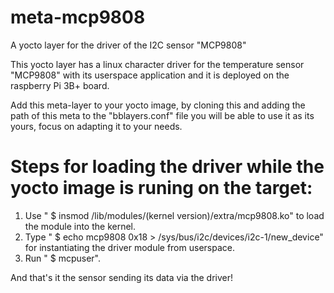 # meta-mcp9808
A yocto layer for the driver of the I2C sensor "MCP9808" 

This yocto layer has a linux character driver for the temperature sensor "MCP9808" 
with its userspace application and it is deployed on the raspberry Pi 3B+ board.

Add this meta-layer to your yocto image, by cloning this and adding the path of this meta to the "bblayers.conf" file you will be able to use it as its yours, focus on adapting it to your needs.

# Steps for loading the driver while the yocto image is runing on the target:
1.  Use " $ insmod /lib/modules/(kernel version)/extra/mcp9808.ko" to load the module into the kernel.
2.  Type " $ echo mcp9808 0x18 > /sys/bus/i2c/devices/i2c-1/new_device" for instantiating the driver module from userspace.
3.  Run " $ mcpuser".
 
And that's it the sensor sending its data via the driver!
